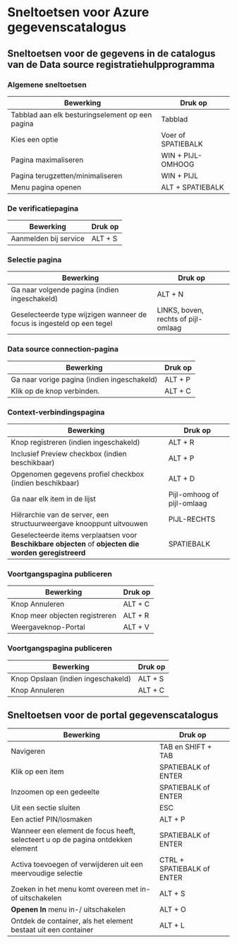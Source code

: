 <properties
    pageTitle="Catalogus Azure gegevens | Microsoft Azure"
    description="In dit artikel vindt u de sneltoetsen voor Azure gegevenscatalogus."
    services="data-catalog"
    documentationCenter=""
    authors="spelluru"
    manager="NA"
    editor=""
    tags=""/>
<tags
    ms.service="data-catalog"
    ms.devlang="NA"
    ms.topic="article"
    ms.tgt_pltfrm="NA"
    ms.workload="data-catalog"
    ms.date="09/13/2016"
    ms.author="spelluru"/>

# <a name="keyboard-shortcuts-for-azure-data-catalog"></a>Sneltoetsen voor Azure gegevenscatalogus

## <a name="keyboard-shortcuts-for-the-data-catalog-data-source-registration-tool"></a>Sneltoetsen voor de gegevens in de catalogus van de Data source registratiehulpprogramma

### <a name="general-keyboard-shortcuts"></a>Algemene sneltoetsen

|Bewerking|Druk op
|---|---
|Tabblad aan elk besturingselement op een pagina|Tabblad
|Kies een optie|Voer of SPATIEBALK
|Pagina maximaliseren|WIN + PIJL-OMHOOG
|Pagina terugzetten/minimaliseren | WIN + PIJL
|Menu pagina openen| ALT + SPATIEBALK


### <a name="authentication-page"></a>De verificatiepagina

|Bewerking|Druk op
|---|---
|Aanmelden bij service|ALT + S

### <a name="data-source-selection-page"></a>Selectie pagina

|Bewerking|Druk op
|---|---
|Ga naar volgende pagina (indien ingeschakeld)|ALT + N
|Geselecteerde type wijzigen wanneer de focus is ingesteld op een tegel|LINKS, boven, rechts of pijl-omlaag

### <a name="data-source-connection-page"></a>Data source connection-pagina

|Bewerking|Druk op
|---|---
|Ga naar vorige pagina (indien ingeschakeld)|ALT + P
|Klik op de knop verbinden.| ALT + C

### <a name="connection-context-page"></a>Context-verbindingspagina

|Bewerking|Druk op
|---|---
|Knop registreren (indien ingeschakeld)| ALT + R
|Inclusief Preview checkbox (indien beschikbaar)|ALT + P
|Opgenomen gegevens profiel checkbox (indien beschikbaar)|ALT + D
|Ga naar elk item in de lijst|Pijl-omhoog of pijl-omlaag
| Hiërarchie van de server, een structuurweergave knooppunt uitvouwen |PIJL-RECHTS
| Geselecteerde items verplaatsen voor **Beschikbare objecten** of **objecten die worden geregistreerd** | SPATIEBALK

### <a name="publish-progress-page"></a>Voortgangspagina publiceren

|Bewerking|Druk op
|---|---
|Knop Annuleren|ALT + C
|Knop meer objecten registreren| ALT + R
|Weergaveknop-Portal  | ALT + V

### <a name="publish-progress-page"></a>Voortgangspagina publiceren

|Bewerking|Druk op
|---|---
|Knop Opslaan (indien ingeschakeld)| ALT + S
|Knop Annuleren|ALT + C

## <a name="keyboard-shortcuts-for-the-data-catalog-portal"></a>Sneltoetsen voor de portal gegevenscatalogus

|Bewerking|Druk op
|---|---
|Navigeren| TAB en SHIFT + TAB
|Klik op een item| SPATIEBALK of ENTER
|Inzoomen op een gedeelte| SPATIEBALK of ENTER
|Uit een sectie sluiten| ESC
|Een actief PIN/losmaken| ALT + P
|Wanneer een element de focus heeft, selecteert u op de pagina ontdekken element| SPATIEBALK of ENTER
|Activa toevoegen of verwijderen uit een meervoudige selectie| CTRL + SPATIEBALK of ENTER
|Zoeken in het menu komt overeen met in-of uitschakelen| ALT + S
|**Openen In** menu in-/ uitschakelen | ALT + O
|Ontdek de container, als het element bestaat uit een container | ALT + L
